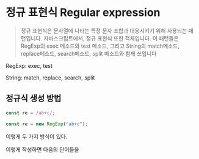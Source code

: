 # 정규 표현식 Regular expression

> 정규 표현식은 문자열에 나타는 특정 문자 조합과 대응시키기 위해 사용되는 패턴입니다. 자바스크립트에서, 정규 표현식 또한 객체입니다. 이 패턴들은 RegExp의 exec 메소드와 test 메소드, 그리고 String의 match메소드, replace메소드, search메소드, split 메소드와 함께 쓰입니다

RegExp: exec, test

String: match, replace, search, split

## 정규식 생성 방법

```js
const re = /ab+c/;
```

```js
const re = new RegExp("ab+c");
```

이렇게 두 가지 방식이 있다.

이렇게 작성하면 다음의 단어들을 

```js
```
